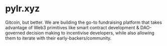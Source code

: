 # pylr.xyz
Gitcoin, but better. We are building the go-to fundraising platform that takes advantage of Web3 primitives like smart contract development & DAO-governed decision making to incentivise developers, while also allowing them to iterate with their early-backers/community. 
